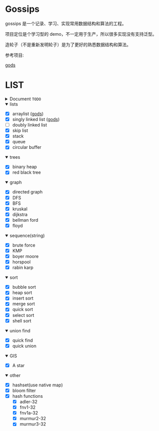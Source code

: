 # Gossips

gossips 是一个记录、学习、实现常用数据结构和算法的工程。

项目定位是个学习型的 demo，不一定用于生产，所以很多实现没有支持泛型。

造轮子（不是重新发明轮子）是为了更好的熟悉数据结构和算法。

参考项目: 

[gods](https://github.com/emirpasic/gods)


LIST
==========

<details>
<summary>Document <code>TODO</code></summary>

* 待完成
</details>



<details open>
<summary>lists </summary>

- [x] arraylist ([gods](https://github.com/emirpasic/gods/tree/master/lists/arraylist))
- [x] singly linked list ([gods](https://github.com/emirpasic/gods/tree/master/lists/singlylinkedlist))
- [ ] doubly linked list
- [x] skip list
- [x] stack
- [x] queue
- [x] circular buffer
</details>



<details open>
<summary>trees </summary>

- [x] binary heap
- [x] red black tree
</details>



<details open>
<summary>graph </summary>

- [x] directed graph 
- [x] DFS
- [x] BFS
- [x] kruskal
- [x] dijkstra
- [x] bellman ford
- [x] floyd
</details>




<details open>
<summary>sequence(string) </summary>

- [x] brute force
- [x] KMP
- [x] boyer moore
- [x] horspool
- [x] rabin karp
</details>



<details open>
<summary>sort </summary>

- [x] bubble sort
- [x] heap sort
- [x] insert sort
- [x] merge sort
- [x] quick sort
- [x] select sort
- [x] shell sort
</details>


<details open>
<summary>union find </summary>

- [x] quick find
- [x] quick union
</details>



<details open>
<summary>GIS </summary>

- [x] A star
</details>



<details open>
<summary>other </summary>

- [x] hashset(use native map)
- [x] bloom filter
- [x] hash functions
	- [x] adler-32
	- [x] fnv1-32
	- [x] fnv1a-32
	- [x] murmur2-32
	- [x] murmur3-32
</details>

